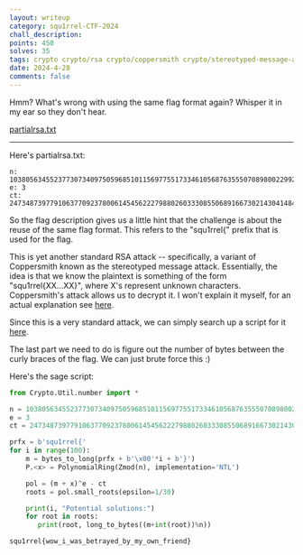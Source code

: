 ```yaml
---
layout: writeup
category: squ1rrel-CTF-2024
chall_description:
points: 450
solves: 35
tags: crypto crypto/rsa crypto/coppersmith crypto/stereotyped-message-attack
date: 2024-4-28
comments: false
---
```


Hmm? What's wrong with using the same flag format again? Whisper it in my ear so they don't hear.

[partialrsa.txt](https://github.com/Nightxade/ctf-writeups/blob/master/assets/CTFs/squ1rrel-CTF-2024/partialrsa.txt)  

---

Here's partialrsa.txt:  

```
n: 103805634552377307340975059685101156977551733461056876355507089800229924640064014138267791875318149345634740763575673979991819014964446415505372251293888861031929442007781059010889724977253624216086442025183181157463661838779892334251775663309103173737456991687046799675461756638965663330282714035731741912263
e: 3
ct: 24734873977910637709237800614545622279880260333085506891667302143041484966318230317192234785987158021463825782079898979505470029030138730760671563038827274105816021371073990041986605112686349050253522070137824687322227491501626342218176173909258627357031402590581822729585520702978374712113860530427142416062
```

So the flag description gives us a little hint that the challenge is about the reuse of the same flag format. This refers to the "squ1rrel{" prefix that is used for the flag.  

This is yet another standard RSA attack -- specifically, a variant of Coppersmith known as the stereotyped message attack. Essentially, the idea is that we know the plaintext is something of the form "squ1rrel{XX...XX}", where X's represent unknown characters. Coppersmith's attack allows us to decrypt it. I won't explain it myself, for an actual explanation see [here](https://github.com/mimoo/RSA-and-LLL-attacks/blob/master/survey_final.pdf).  

Since this is a very standard attack, we can simply search up a script for it [here](https://gsdt.github.io/blog/2018/07/20/stereotyped-message-attack/).  

The last part we need to do is figure out the number of bytes between the curly braces of the flag. We can just brute force this :)  

Here's the sage script:  

```py
from Crypto.Util.number import *

n = 103805634552377307340975059685101156977551733461056876355507089800229924640064014138267791875318149345634740763575673979991819014964446415505372251293888861031929442007781059010889724977253624216086442025183181157463661838779892334251775663309103173737456991687046799675461756638965663330282714035731741912263
e = 3
ct = 24734873977910637709237800614545622279880260333085506891667302143041484966318230317192234785987158021463825782079898979505470029030138730760671563038827274105816021371073990041986605112686349050253522070137824687322227491501626342218176173909258627357031402590581822729585520702978374712113860530427142416062

prfx = b'squ1rrel{'
for i in range(100):
    m = bytes_to_long(prfx + b'\x00'*i + b'}')
    P.<x> = PolynomialRing(Zmod(n), implementation='NTL')

    pol = (m + x)^e - ct
    roots = pol.small_roots(epsilon=1/30)

    print(i, "Potential solutions:")
    for root in roots:
       print(root, long_to_bytes((m+int(root))%n))
```

    squ1rrel{wow_i_was_betrayed_by_my_own_friend}